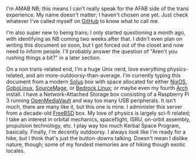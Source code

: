 I'm AMAB NB; 
this means I can't really speak for the AFAB side of the trans experience.
My name doesn't matter; 
I haven't chosen one yet. 
Just check whatever I've called myself on [GitHub](https://github.com/AbsolutelyLudicrous) to know what to call me.

I'm also super new to being trans; 
I only started questioning a month ago, with identifying as NB coming two weeks after that.
I didn't even plan on writing this document so soon, but I got forced out of the closet and now need to inform people.
I'll probably answer the question of "Aren\'t you rushing things a bit?" in a later section.

On a non trans-related end, I'm a huge Unix nerd, love everything physics-related, and am more-outdoorsy-than-average.
I'm currently typing this document from a modern [Solus](https://solus-project.com) box with space allocated for either [NixOS](https://nixos.org/), [GoboLinux](https://gobolinux.org/), [SourceMage](https://sourcemage.org/), or [Bedrock Linux](https://bedrocklinux.org/);
or maybe even my fourth [Arch](https://www.archlinux.org/) install.
I have a Network-Attached Storage box consisting of a Raspberry Pi 3 running [OpenMediaVault](https://www.openmediavault.org/) and way too many USB peripherals.
It isn't much, there are many like it, but this one is mine.
I administer this server from a decade-old [FreeBSD](https://freebsd.org) box.
My love of physics is largely sci-fi related;
I take an interest in orbital mechanics, spaceflight, ISRU, on-orbit assembly, propulsion technology, etc.
I play way too much Kerbal Space Program, basically.
Finally, I'm decently outdoorsy.
I always *look* like I'm ready for a hike, but I think that's just the button-downs talking.
Doesn't mean I dislike nature, though;
some of my fondest memories are of hiking though exotic locales.
